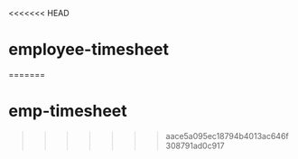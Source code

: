 <<<<<<< HEAD
# employee-timesheet
=======
# emp-timesheet
>>>>>>> aace5a095ec18794b4013ac646f308791ad0c917
